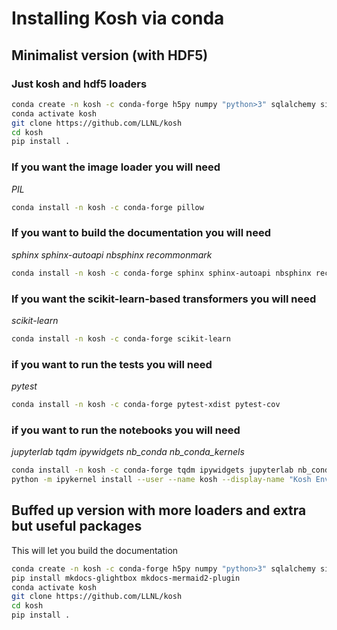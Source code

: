 # Installing Kosh via conda

## Minimalist version (with HDF5)

### Just kosh and hdf5 loaders

```bash
conda create -n kosh -c conda-forge h5py numpy "python>3" sqlalchemy six pip networkx llnl-sina
conda activate kosh
git clone https://github.com/LLNL/kosh
cd kosh
pip install .
```

### If you want the image loader you will need

*PIL*

```bash
conda install -n kosh -c conda-forge pillow
```

### If you want to build the documentation you will need

*sphinx sphinx-autoapi nbsphinx recommonmark*

```bash
conda install -n kosh -c conda-forge sphinx sphinx-autoapi nbsphinx recommonmark
```

### If you want the scikit-learn-based transformers you will need

*scikit-learn*

```bash
conda install -n kosh -c conda-forge scikit-learn
```

### if you want to run the tests you will need

*pytest*

```bash
conda install -n kosh -c conda-forge pytest-xdist pytest-cov
```

### if you want to run the notebooks you will need

*jupyterlab tqdm ipywidgets nb_conda nb_conda_kernels*

```bash
conda install -n kosh -c conda-forge tqdm ipywidgets jupyterlab nb_conda nb_conda_kernels
python -m ipykernel install --user --name kosh --display-name "Kosh Environment"
```

## Buffed up version with more loaders and extra but useful packages

This will let you build the documentation

```bash
conda create -n kosh -c conda-forge h5py numpy "python>3" sqlalchemy six ipython pip networkx pytest-xdist pytest-cov pyflame jupyterlab flake8 autopep8 pillow coverage tqdm ipywidgets nb_conda nb_conda_kernels scikit-learn llnl-sina mkdocs mkdocstrings-python  mkdocs-jupyter mkdocs-material-extensions mkdocs-material mkdocs-literate-nav mkdocs-gen-files mkdocs-material
pip install mkdocs-glightbox mkdocs-mermaid2-plugin
conda activate kosh
git clone https://github.com/LLNL/kosh
cd kosh
pip install .
```
